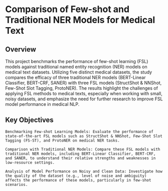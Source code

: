 # Comparison of Few-shot and Traditional NER Models for Medical Text

## Overview

This project benchmarks the performance of few-shot learning (FSL) models against traditional named entity recognition (NER) models on medical text datasets. Utilizing five distinct medical datasets, the study compares the efficacy of three traditional NER models (BERT-Linear Classifier, BERT-CRF, SANER) with three FSL models (StructShot & NNShot, Few-Shot Slot Tagging, ProtoNER). The results highlight the challenges of applying FSL methods to medical texts, especially when working with small, noisy datasets, and emphasize the need for further research to improve FSL model performance in medical NLP.

## Key Objectives

    Benchmarking Few-shot Learning Models: Evaluate the performance of state-of-the-art FSL models such as StructShot & NNShot, Few-Shot Slot Tagging (FS-ST), and ProtoNER on medical NER tasks.

    Comparison with Traditional NER Models: Compare these FSL models with traditional NER models, including BERT-Linear Classifier, BERT-CRF, and SANER, to understand their relative strengths and weaknesses in low-resource settings.

    Analysis of Model Performance on Noisy and Clean Data: Investigate how the quality of the dataset (e.g., level of noise and ambiguity) affects the performance of these models, particularly in few-shot scenarios.
